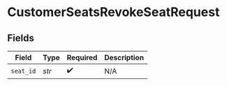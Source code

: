 # CustomerSeatsRevokeSeatRequest


## Fields

| Field              | Type               | Required           | Description        |
| ------------------ | ------------------ | ------------------ | ------------------ |
| `seat_id`          | *str*              | :heavy_check_mark: | N/A                |